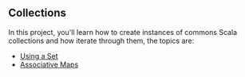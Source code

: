 Collections
---------------------------------
In this project, you'll learn how to create instances of commons Scala collections and how iterate through them, the topics are:

* [Using a Set](https://github.com/robsonoduarte/learn-scala/blob/master/pragmatic-scala/collections/src/main/scala/br/com/mystudies/scala/UsingSet.scala)
* [Associative Maps](https://github.com/robsonoduarte/learn-scala/blob/master/pragmatic-scala/collections/src/main/scala/br/com/mystudies/scala/AssociativeMaps.scala)

